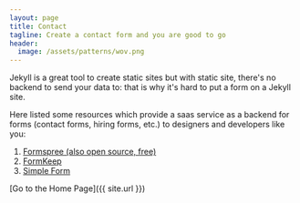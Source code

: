 ```yaml
---
layout: page
title: Contact
tagline: Create a contact form and you are good to go
header:
  image: /assets/patterns/wov.png
---
```


Jekyll is a great tool to create static sites but with static site, there's no backend to send your data to: that is why it's hard to put a form on a Jekyll site.

Here listed some resources which provide  a saas service as a backend for forms (contact forms, hiring forms, etc.) to designers and developers like you:
1. [Formspree (also open source, free)](https://formspree.io/)
2. [FormKeep](https://formkeep.com/guides/contact-form-jekyll)
3. [Simple Form](https://getsimpleform.com/)

[Go to the Home Page]({{ site.url }})
